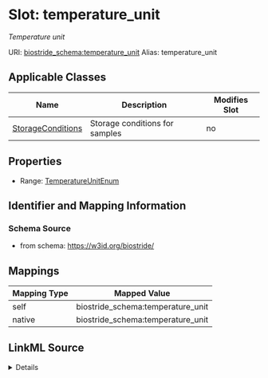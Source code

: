 

# Slot: temperature_unit 


_Temperature unit_





URI: [biostride_schema:temperature_unit](https://w3id.org/biostride/schema/temperature_unit)
Alias: temperature_unit

<!-- no inheritance hierarchy -->





## Applicable Classes

| Name | Description | Modifies Slot |
| --- | --- | --- |
| [StorageConditions](StorageConditions.md) | Storage conditions for samples |  no  |






## Properties

* Range: [TemperatureUnitEnum](TemperatureUnitEnum.md)




## Identifier and Mapping Information






### Schema Source


* from schema: https://w3id.org/biostride/




## Mappings

| Mapping Type | Mapped Value |
| ---  | ---  |
| self | biostride_schema:temperature_unit |
| native | biostride_schema:temperature_unit |




## LinkML Source

<details>
```yaml
name: temperature_unit
description: Temperature unit
from_schema: https://w3id.org/biostride/
rank: 1000
alias: temperature_unit
owner: StorageConditions
domain_of:
- StorageConditions
range: TemperatureUnitEnum

```
</details>